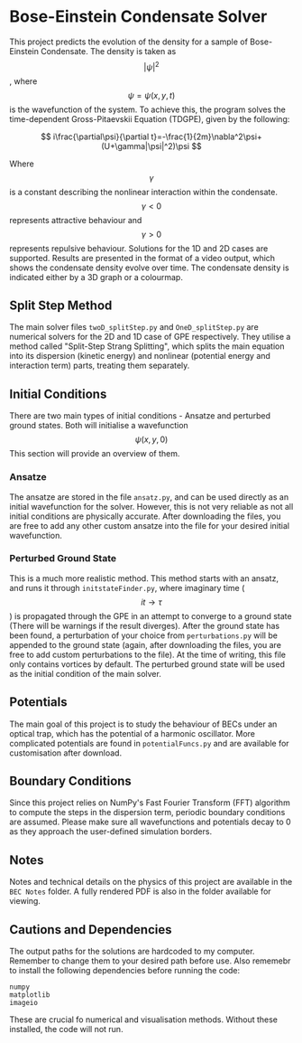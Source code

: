# Bose-Einstein Condensate Solver
This project predicts the evolution of the density for a sample of Bose-Einstein Condensate. The density is taken as $$|\psi|^2$$, where $$\psi=\psi(x,y,t)$$ is the wavefunction of the
system. To achieve this, the program solves the time-dependent Gross-Pitaevskii Equation (TDGPE), given by the following:

$$
i\frac{\partial\psi}{\partial t}=-\frac{1}{2m}\nabla^2\psi+(U+\gamma|\psi|^2)\psi
$$

Where $$\gamma$$ is a constant describing the nonlinear interaction within the condensate. $$\gamma<0$$ represents attractive behaviour and $$\gamma>0$$ represents repulsive behaviour. 
Solutions for the 1D and 2D cases are supported. Results are presented in the format of a video output, which shows the condensate density evolve over time. The condensate density is 
indicated either by a 3D graph or a colourmap. 

## Split Step Method
The main solver files `twoD_splitStep.py` and `OneD_splitStep.py` are numerical solvers for the 2D and 1D case of GPE respectively. They utilise a method called "Split-Step Strang Splitting", which 
splits the main equation into its dispersion (kinetic energy) and nonlinear (potential energy and interaction term) parts, treating them separately.

## Initial Conditions
There are two main types of initial conditions - Ansatze and perturbed ground states. Both will initialise a wavefunction $$\psi(x,y,0)$$ This section will provide an overview of them.

### Ansatze 
The ansatze are stored in the file `ansatz.py`, and can be used directly as an initial wavefunction for the solver. 
However, this is not very reliable as not 
all initial conditions are physically accurate. After downloading the files, you are free to add any other custom ansatze into the file for your desired initial wavefunction. 

### Perturbed Ground State 
This is a much more realistic method. This method starts with an ansatz, and runs it through `initstateFinder.py`, where imaginary time ($$it\to\tau$$) is propagated through the GPE in an attempt to converge to a ground state 
(There will be warnings if the result diverges). After the ground state has been found, a perturbation of your choice from `perturbations.py` will be appended to the ground state (again, after downloading the files, 
you are free to add custom perturbations to the file). At the time of writing, this file only contains vortices by default. The perturbed ground state will be used as the initial condition of the main solver.  

## Potentials
The main goal of this project is to study the behaviour of BECs under an optical trap, which has the potential of a harmonic oscillator. More complicated potentials are found in `potentialFuncs.py` and are available for customisation 
after download. 

## Boundary Conditions
Since this project relies on NumPy's Fast Fourier Transform (FFT) algorithm to compute the steps in the dispersion term, periodic boundary conditions are assumed. Please make sure all wavefunctions and potentials 
decay to 0 as they approach the user-defined simulation borders.

## Notes 
Notes and technical details on the physics of this project are available in the `BEC Notes` folder. A fully rendered PDF is also in the folder available for viewing.  

## Cautions and Dependencies
The output paths for the solutions are hardcoded to my computer. Remember to change them to your desired path before use. Also rememebr to install the following dependencies before running the code:
```
numpy
matplotlib
imageio
```
These are crucial fo numerical and visualisation methods. Without these installed, the code will not run. 
